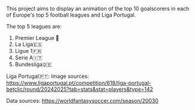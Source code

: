 This project aims to display an animation of the top 10 goalscorers in each of Europe's top 5 football leagues and Liga Portugal.

The top 5 leagues are:
1. Premier League 🏴󠁧󠁢󠁥󠁮󠁧󠁿
2. La Liga🇪🇸
3. Ligue 1🇫🇷
4. Serie A🇮🇹
5. Bundesliga🇩🇪

Liga Portugal🇵🇹:
Image sources: https://www.ligaportugal.pt/competition/618/liga-portugal-betclic/round/20242025?tab=stats&stat=players&type=142

Data sources: https://worldfantasysoccer.com/season/20030


